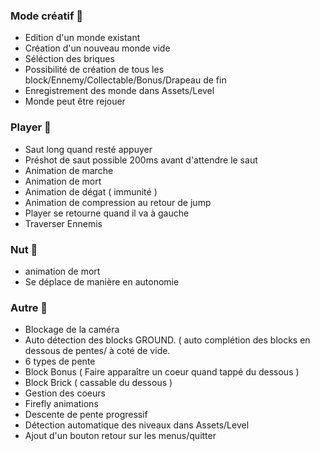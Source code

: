 ### Mode créatif 👻
- Edition d'un monde existant
- Création d'un nouveau monde vide
- Séléction des briques
- Possibilité de création de tous les block/Ennemy/Collectable/Bonus/Drapeau de fin
- Enregistrement des monde dans Assets/Level
- Monde peut être rejouer
		
### Player 👾
- Saut long quand resté appuyer
- Préshot de saut possible 200ms avant d'attendre le saut
- Animation de marche
- Animation de mort
- Animation de dégat ( immunité )
- Animation de compression au retour de jump 
- Player se retourne quand il va à gauche
- Traverser Ennemis
	
### Nut 🥥
- animation de mort
- Se déplace de manière en autonomie
	
### Autre 🧰
- Blockage de la caméra
- Auto détection des blocks GROUND. ( auto complétion des blocks en dessous de pentes/ à coté de vide.
- 6 types de pente
- Block Bonus ( Faire apparaître un coeur quand tappé du dessous )
- Block Brick ( cassable du dessous )
- Gestion des coeurs
- Firefly animations
- Descente de pente progressif
- Détection automatique des niveaux dans Assets/Level
- Ajout d'un bouton retour sur les menus/quitter